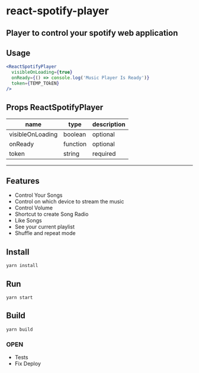 # react-spotify-player

## Player to control your spotify web application

## Usage

```jsx
<ReactSpotifyPlayer
  visibleOnLoading={true}
  onReady={() => console.log('Music Player Is Ready')}
  token={TEMP_TOkEN}
/>
```

## Props ReactSpotifyPlayer

| name             | type     | description |
| ---------------- | -------- | ----------- |
| visibleOnLoading | boolean  | optional    |
| onReady          | function | optional    |
| token            | string   | required    |

---

## Features

- Control Your Songs
- Control on which device to stream the music
- Control Volume
- Shortcut to create Song Radio
- Like Songs
- See your current playlist
- Shuffle and repeat mode

## Install

`yarn install`

## Run

`yarn start`

## Build

`yarn build`

### OPEN

- Tests
- Fix Deploy

